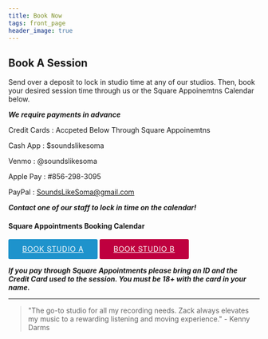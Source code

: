 ```yaml
---
title: Book Now
tags: front_page
header_image: true
---
```

## Book A Session

Send over a deposit to lock in studio time at any of our studios. Then, book your desired session time through us or the Square Appoinemtns Calendar below.

**_We require payments in advance_** 

Credit Cards : Accpeted Below Through Square Appoinemtns

Cash App : $soundslikesoma

Venmo : @soundslikesoma

Apple Pay : #856-298-3095

PayPal : SoundsLikeSoma@gmail.com

**_Contact one of our staff to lock in time on the calendar!_**

#### Square Appointments Booking Calendar

<!-- Start Square Appointments Embed code --> <a target="_top" style=" background-color: #1E93CC; color: white; height: 40px; text-transform: uppercase; font-family: 'Square Market', 'helvetica neue', helvetica, arial, sans-serif; letter-spacing: 1px; line-height: 38px; padding: 0 28px; border-radius: 3px; font-weight: 500; font-size: 14px; cursor: pointer; display: inline-block; " href="https://squareup.com/appointments/book/8GNV6PJ8WK7YH/sounds-like-soma-philadelphia-pa" rel="nofollow">Book Studio A</a> <!-- End Square Appointments Embed code -->

<!-- Start Square Appointments Embed code --> <a target="_top" style=" background-color: #BF003F; color: white; height: 40px; text-transform: uppercase; font-family: 'Square Market', 'helvetica neue', helvetica, arial, sans-serif; letter-spacing: 1px; line-height: 38px; padding: 0 28px; border-radius: 3px; font-weight: 500; font-size: 14px; cursor: pointer; display: inline-block; " href="https://squareup.com/appointments/book/VC0MQHN4GS4ND/sls-studio-b-philadelphia-pa" rel="nofollow">Book Studio B</a> <!-- End Square Appointments Embed code -->

**_If you pay through Square Appointments please bring an ID and the Credit Card used to the session. You must be 18+ with the card in your name._**

- - -

<blockquote>"The go-to studio for all my recording needs.  Zack always elevates my music to a rewarding listening and moving experience." - Kenny Darms</blockquote>

<br>